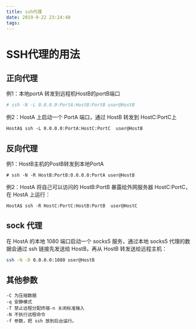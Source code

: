 ```yaml
---
title: ssh代理
date: 2019-9-22 23:24:48
tags:
---
```


# SSH代理的用法

## 正向代理 

例1：本地portA 转发到远程机HostB的portB端口

``` bash
# ssh -N -L 0.0.0.0:PortA:HostB:PortB user@HostB
```

例2：HostA 上启动一个 PortA 端口，通过 HostB 转发到 HostC:PortC上
```
HostA$ ssh -L 0.0.0.0:PortA:HostC:PortC  user@HostB
```

## 反向代理 

例1：HostB主机的PostB转发到本地PortA
``` base
# ssh -N -R HostB:PortB:0.0.0.0:PortA user@HostB
```       

例2：HostA 将自己可以访问的 HostB:PortB 暴露给外网服务器 HostC:PortC，在 HostA 上运行：
```
HostA$ ssh -R HostC:PortC:HostB:PortB  user@HostC
```

## sock 代理

在 HostA 的本地 1080 端口启动一个 socks5 服务，通过本地 socks5 代理的数据会通过 ssh 链接先发送给 HostB，再从 HostB 转发送给远程主机：
```bash
ssh -N -D 0.0.0.0:1080 user@HostB
```

## 其他参数
```
-C 为压缩数据
-q 安静模式
-T 禁止远程分配终端-n 关闭标准输入
-N 不执行远程命令
-f 参数，把 ssh 放到后台运行。
```